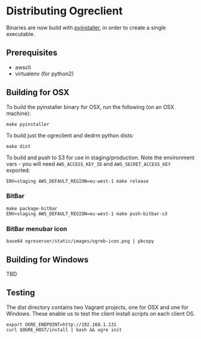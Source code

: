 Distributing Ogreclient
=======================

Binaries are now build with [pyinstaller](http://pyinstaller.readthedocs.io/en/stable), in order to
create a single executable.


Prerequisites
-------------

 * awscli
 * virtualenv (for python2)


Building for OSX
----------------

To build the pyinstaller binary for OSX, run the following (on an OSX machine):

    make pyinstaller

To build just the ogreclient and dedrm python dists:

    make dist

To build and push to S3 for use in staging/production. Note the environment vars - you will need
`AWS_ACCESS_KEY_ID` and `AWS_SECRET_ACCESS_KEY` exported:

    ENV=staging AWS_DEFAULT_REGION=eu-west-1 make release


### BitBar

    make package-bitbar
    ENV=staging AWS_DEFAULT_REGION=eu-west-1 make push-bitbar-s3


### BitBar menubar icon

    base64 ogreserver/static/images/ogreb-icon.png | pbcopy


Building for Windows
--------------------

TBD


Testing
-------

The dist directory contains two Vagrant projects, one for OSX and one for Windows. These enable us
to test the client install scripts on each client OS.

    export OGRE_ENDPOINT=http://192.168.1.131
    curl $OGRE_HOST/install | bash && ogre init

